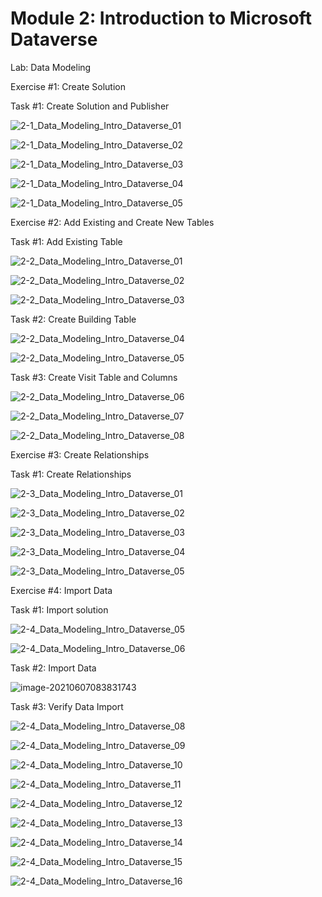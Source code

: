 # Module 2: Introduction to Microsoft Dataverse

Lab: Data Modeling

Exercise #1: Create Solution

Task #1: Create Solution and Publisher

![2-1_Data_Modeling_Intro_Dataverse_01](Evidencia/2-1_Data_Modeling_Intro_Dataverse_01.png)

![2-1_Data_Modeling_Intro_Dataverse_02](Evidencia/2-1_Data_Modeling_Intro_Dataverse_02.png)

![2-1_Data_Modeling_Intro_Dataverse_03](Evidencia/2-1_Data_Modeling_Intro_Dataverse_03.png)

![2-1_Data_Modeling_Intro_Dataverse_04](Evidencia/2-1_Data_Modeling_Intro_Dataverse_04.png)

![2-1_Data_Modeling_Intro_Dataverse_05](Evidencia/2-1_Data_Modeling_Intro_Dataverse_05.png)

Exercise #2: Add Existing and Create New Tables

Task #1: Add Existing Table

![2-2_Data_Modeling_Intro_Dataverse_01](Evidencia/2-2_Data_Modeling_Intro_Dataverse_01.png)

![2-2_Data_Modeling_Intro_Dataverse_02](Evidencia/2-2_Data_Modeling_Intro_Dataverse_02.png)

![2-2_Data_Modeling_Intro_Dataverse_03](Evidencia/2-2_Data_Modeling_Intro_Dataverse_03.png)

Task #2: Create Building Table

![2-2_Data_Modeling_Intro_Dataverse_04](Evidencia/2-2_Data_Modeling_Intro_Dataverse_04.png)

![2-2_Data_Modeling_Intro_Dataverse_05](Evidencia/2-2_Data_Modeling_Intro_Dataverse_05.png)

Task #3: Create Visit Table and Columns

![2-2_Data_Modeling_Intro_Dataverse_06](Evidencia/2-2_Data_Modeling_Intro_Dataverse_06.png)

![2-2_Data_Modeling_Intro_Dataverse_07](Evidencia/2-2_Data_Modeling_Intro_Dataverse_07.png)

![2-2_Data_Modeling_Intro_Dataverse_08](Evidencia/2-2_Data_Modeling_Intro_Dataverse_08.png)

Exercise #3: Create Relationships

Task #1: Create Relationships

![2-3_Data_Modeling_Intro_Dataverse_01](Evidencia/2-3_Data_Modeling_Intro_Dataverse_01.png)

![2-3_Data_Modeling_Intro_Dataverse_02](Evidencia/2-3_Data_Modeling_Intro_Dataverse_02.png)

![2-3_Data_Modeling_Intro_Dataverse_03](Evidencia/2-3_Data_Modeling_Intro_Dataverse_03.png)

![2-3_Data_Modeling_Intro_Dataverse_04](Evidencia/2-3_Data_Modeling_Intro_Dataverse_04.png)

![2-3_Data_Modeling_Intro_Dataverse_05](Evidencia/2-3_Data_Modeling_Intro_Dataverse_05.png)

Exercise #4: Import Data

Task #1: Import solution

![2-4_Data_Modeling_Intro_Dataverse_05](Evidencia/2-4_Data_Modeling_Intro_Dataverse_05.png)

![2-4_Data_Modeling_Intro_Dataverse_06](Evidencia/2-4_Data_Modeling_Intro_Dataverse_06.png)

Task #2: Import Data

![image-20210607083831743](C:\Users\fer_n\AppData\Roaming\Typora\typora-user-images\image-20210607083831743.png)

Task #3: Verify Data Import

![2-4_Data_Modeling_Intro_Dataverse_08](Evidencia/2-4_Data_Modeling_Intro_Dataverse_08.png)

![2-4_Data_Modeling_Intro_Dataverse_09](Evidencia/2-4_Data_Modeling_Intro_Dataverse_09.png)

![2-4_Data_Modeling_Intro_Dataverse_10](Evidencia/2-4_Data_Modeling_Intro_Dataverse_10.png)

![2-4_Data_Modeling_Intro_Dataverse_11](Evidencia/2-4_Data_Modeling_Intro_Dataverse_11.png)

![2-4_Data_Modeling_Intro_Dataverse_12](Evidencia/2-4_Data_Modeling_Intro_Dataverse_12.png)

![2-4_Data_Modeling_Intro_Dataverse_13](Evidencia/2-4_Data_Modeling_Intro_Dataverse_13.png)

![2-4_Data_Modeling_Intro_Dataverse_14](Evidencia/2-4_Data_Modeling_Intro_Dataverse_14.png)

![2-4_Data_Modeling_Intro_Dataverse_15](Evidencia/2-4_Data_Modeling_Intro_Dataverse_15.png)

![2-4_Data_Modeling_Intro_Dataverse_16](Evidencia/2-4_Data_Modeling_Intro_Dataverse_16.png)